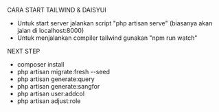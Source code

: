 CARA START TAILWIND & DAISYUI
- Untuk start server jalankan script "php artisan serve" (biasanya akan jalan di localhost:8000)
- Untuk menjalankan compiler tailwind gunakan "npm run watch"

NEXT STEP
- composer install
- php artisan migrate:fresh --seed
- php artisan generate:query
- php artisan generate:sangfor
- php artisan user:addcol
- php artisan adjust:role
